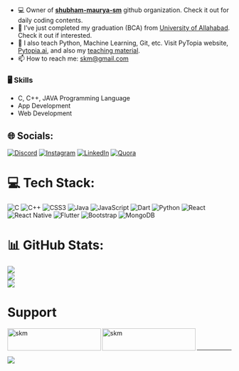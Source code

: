 
- 💻 Owner of [**shubham-maurya-sm**](https://github.com/shubham-maurya-sm) github organization. Check it out for daily coding  contents.
- 🤔 I’ve just completed my graduation (BCA) from  [University of Allahabad](https://www.allduniv.ac.in/). Check it out if interested.
- 🌱 I also teach Python, Machine Learning, Git, etc. Visit PyTopia website, [Pytopia.ai](https://www.pytopia.ai), and also my [teaching material](https://github.com/pytopia).
- 📫 How to reach me: skm@gmail.com


### 🖥 Skills

- C, C++, JAVA Programming Language
- App Development
- Web Development

## 🌐 Socials:
[![Discord](https://img.shields.io/badge/Discord-%237289DA.svg?logo=discord&logoColor=white)](https://discord.gg/skm) [![Instagram](https://img.shields.io/badge/Instagram-%23E4405F.svg?logo=Instagram&logoColor=white)](https://instagram.com/skm) [![LinkedIn](https://img.shields.io/badge/LinkedIn-%230077B5.svg?logo=linkedin&logoColor=white)](https://linkedin.com/in/skm) [![Quora](https://img.shields.io/badge/Quora-%23B92B27.svg?logo=Quora&logoColor=white)](https://quora.com/profile/skm) 

# 💻 Tech Stack:
![C](https://img.shields.io/badge/c-%2300599C.svg?style=plastic&logo=c&logoColor=white) ![C++](https://img.shields.io/badge/c++-%2300599C.svg?style=plastic&logo=c%2B%2B&logoColor=white) ![CSS3](https://img.shields.io/badge/css3-%231572B6.svg?style=plastic&logo=css3&logoColor=white) ![Java](https://img.shields.io/badge/java-%23ED8B00.svg?style=plastic&logo=openjdk&logoColor=white) ![JavaScript](https://img.shields.io/badge/javascript-%23323330.svg?style=plastic&logo=javascript&logoColor=%23F7DF1E) ![Dart](https://img.shields.io/badge/dart-%230175C2.svg?style=plastic&logo=dart&logoColor=white) ![Python](https://img.shields.io/badge/python-3670A0?style=plastic&logo=python&logoColor=ffdd54) ![React](https://img.shields.io/badge/react-%2320232a.svg?style=plastic&logo=react&logoColor=%2361DAFB) ![React Native](https://img.shields.io/badge/react_native-%2320232a.svg?style=plastic&logo=react&logoColor=%2361DAFB) ![Flutter](https://img.shields.io/badge/Flutter-%2302569B.svg?style=plastic&logo=Flutter&logoColor=white) ![Bootstrap](https://img.shields.io/badge/bootstrap-%238511FA.svg?style=plastic&logo=bootstrap&logoColor=white) ![MongoDB](https://img.shields.io/badge/MongoDB-%234ea94b.svg?style=plastic&logo=mongodb&logoColor=white)
# 📊 GitHub Stats:
![](https://github-readme-stats.vercel.app/api?username=shubham-maurya-sm&theme=ambient_gradient&hide_border=false&include_all_commits=false&count_private=false)<br/>
![](https://github-readme-streak-stats.herokuapp.com/?user=shubham-maurya-sm&theme=ambient_gradient&hide_border=false)<br/>
![](https://github-readme-stats.vercel.app/api/top-langs/?username=shubham-maurya-sm&theme=ambient_gradient&hide_border=false&include_all_commits=false&count_private=false&layout=compact)
# Support

<p><a href="https://www.buymeacoffee.com/skm"> <img align="left" src="https://cdn.buymeacoffee.com/buttons/v2/default-yellow.png" height="50" width="210" alt="skm" /></a><a href="https://ko-fi.com/skm"> <img align="left" src="https://cdn.ko-fi.com/cdn/kofi3.png?v=3" height="50" width="210" alt="skm" /></a></p><br><br>

---
[![](https://visitcount.itsvg.in/api?id=shubham-maurya-sm&icon=0&color=0)]()

